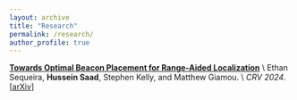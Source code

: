 ```yaml
---
layout: archive
title: "Research"
permalink: /research/
author_profile: true
---
```


[**Towards Optimal Beacon Placement for Range-Aided Localization**](https://arxiv.org/abs/2405.11550) \\
Ethan Sequeira, **Hussein Saad**, Stephen Kelly, and Matthew Giamou. \\
*CRV 2024*. \[[arXiv](https://arxiv.org/abs/2405.11550)\]
